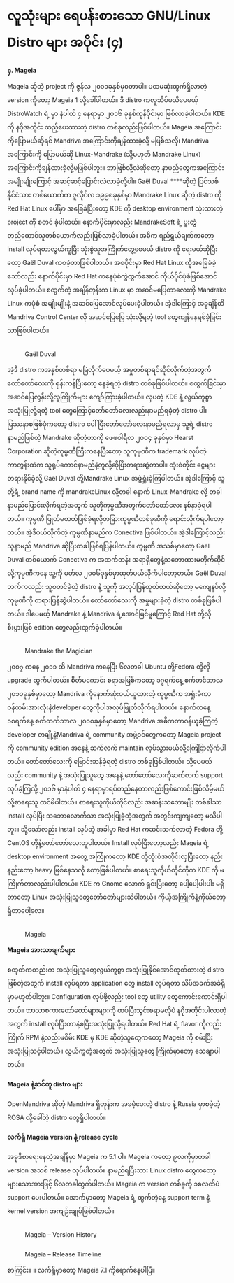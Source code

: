 # လူသုံးများ ရေပန်းစားသော GNU/Linux Distro များ အပိုင်း (၄)

**၄. Mageia**

Mageia ဆိုတဲ့ project ကို ဇွန်လ ၂၀၁၁ခုနှစ်မှစတာပါ။ ပထမဆုံးထွက်ရှိလာတဲ့ version ကိုတော့ Mageia 1 လို့ခေါ်ပါတယ်။ ဒီ distro ကလူသိပ်မသိပေမယ့် DistroWatch ရဲ့ မှာ နံပါတ် ၄ နေရာမှာ ၂၀၁၆ ခုနှစ်ကုန်ပိုင်းမှာ ဖြစ်လာခဲ့ပါတယ်။ KDE ကို နဂိုအတိုင်း ထည့်ပေးထားတဲ့ distro တစ်ခုလည်းဖြစ်ပါတယ်။ Mageia အကြောင်းကိုပြောမယ်ဆိုရင် Mandriva အကြောင်းကိုချန်ထားခဲ့လို့ မဖြစ်သလို၊ Mandriva အကြောင်းကို ပြောမယ်ဆို Linux-Mandrake (သို့မဟုတ် Mandrake Linux) အကြောင်းကိုချန်ထားခဲ့လို့မဖြစ်ပါဘူး။ ဘာဖြစ်လို့လဲဆိုတော့ နာမည်တွေကအကြောင်းအမျိုးမျိုးကြောင့် အဆင့်ဆင့်ပြောင်းလဲလာခဲ့လို့ပါ။ Gaël Duval \*\*\*\*ဆိုတဲ့ ပြင်သစ်နိုင်ငံသား တစ်ယောက်က ဇူလိုင်လ ၁၉၉၈ခုနှစ်မှာ Mandrake Linux ဆိုတဲ့ distro ကို Red Hat Linux ပေါ်မှာ အခြေခံပြီးတော့ KDE ကို desktop environment သုံးထားတဲ့ project ကို စတင် ခဲ့ပါတယ်။ နောက်ပိုင်းမှာလည်း MandrakeSoft ရဲ့ ပူးတွဲတည်ထောင်သူတစ်ယောက်လည်းဖြစ်လာခဲ့ပါတယ်။ အဓိက ရည်ရွယ်ချက်ကတော့ install လုပ်ရတာလွယ်ကူပြီး သုံးစွဲသူအကြိုက်တွေ့စေမယ် distro ကို ရေးမယ်ဆိုပြီးတော့ Gaël Duval ကစခဲ့တာဖြစ်ပါတယ်။ အစပိုင်းမှာ Red Hat Linux ကိုအခြေခံခဲ့သော်လည်း နောက်ပိုင်းမှာ Red Hat ကနေပုံစံကွဲထွက်အောင် ကိုယ်ပိုင်ပုံစံဖြစ်အောင်လုပ်ခဲ့ပါတယ်။ စထွက်တဲ့ အချိန်တုန်းက Linux မှာ အဆင်မပြေတာလေးကို Mandrake Linux ကပုံစံ အမျိုးမျိုးနဲ့ အဆင်ပြေအောင်လုပ်ပေးခဲ့ပါတယ်။ အဲ့ဒါကြောင့် အခုချိန်ထိ Mandriva Control Center လို အဆင်ပြေပြေ သုံးလို့ရတဲ့ tool တွေကျန်နေရစ်ခဲ့ခြင်း သာဖြစ်ပါတယ်။

<figure><img src="https://i.imgur.com/2wkKDx3.jpeg" alt=""><figcaption><p>Gaël Duval</p></figcaption></figure>

အဲ့ဒီ distro ကအနှစ်တစ်ရာ မမြဲလိုက်ပေမယ့် အမှုတစ်ရာရင်ဆိုင်လိုက်တဲ့အတွက် တော်တော်လေးကို ရုန်းကန်ပြီးတော့ နေခဲ့ရတဲ့ distro တစ်ခုဖြစ်ပါတယ်။ စထွက်ခြင်းမှာ အဆင်ပြေလွန်းလို့လူကြိုက်များ ကျော်ကြားခဲ့ပါတယ်။ လှပတဲ့ KDE နဲ့ လွယ်ကူစွာ အသုံးပြုလို့ရတဲ့ tool တွေကြောင့်တော်တော်လေးလည်းနာမည်ရခဲ့တဲ့ distro ပါ။ ပြဿနာစဖြစ်ပုံကတော့ distro ပေါ်ပြီးတော်တော်လေးနာမည်ရလာမှ သူ့ရဲ့ distro နာမည်ဖြစ်တဲ့ Mandrake ဆိုတဲ့ဟာကို ဖေဖဝါရီလ ၂၀၀၄ ခုနှစ်မှာ Hearst Corporation ဆိုတဲ့ကုမ္ပဏီကြီးကနေပြီးတော့ သူကုမ္ပဏီက trademark လုပ်တဲ့ ကာတွန်းထဲက သူရုပ်ကောင်နာမည်နဲ့တူလို့ဆိုပြီးတရားဆွဲတာပါ။ ထုံးစံတိုင်း ငွေများ တရားနိုင်ခဲ့လို့ Gaël Duval တို့Mandrake Linux အဖွဲ့ရှုံးခဲ့ကြပါတယ်။ အဲ့ဒါကြောင့် သူတို့ရဲ့ brand name ကို mandrakeLinux လို့တခါ နောက် Linux-Mandrake လို့ တခါနာမည်ပြောင်းလိုက်ရတဲ့အတွက် သူတို့ကုမ္ပဏီအတွက်တော်တော်လေး နစ်နာခဲ့ရပါတယ်။ ကုမ္ပဏီ ပြုတ်မတတ်ဖြစ်ခဲ့ရလို့တခြားကုမ္ပဏီတစ်ခုဆီကို ရောင်းလိုက်ရပါတော့တယ်။ အဲ့ဒီဝယ်လိုက်တဲ့ ကုမ္ပဏီနာမည်က Conectiva ဖြစ်ပါတယ်။ အဲ့ဒါကြောင့်လည်း သူနာမည် Mandriva ဆိုပြီးတခါဖြစ်ရပြန်ပါတယ်။ ကုမ္ပဏီ အသစ်မှာတော့ Gaël Duval တစ်ယောက် Conectiva က အထက်တန်း အရာရှိတွေနဲ့သဘောထားမတိုက်ဆိုင်လို့ကုမ္ပဏီကနေ သူ့ကို မတ်လ ၂၀၀၆ခုနှစ်မှာထုတ်ပယ်လိုက်ပါတော့တယ်။ Gaël Duval ဘက်ကလည်း သူ့စတင်ခဲ့တဲ့ distro နဲ့ သူ့ကို အလုပ်ပြန်ထုတ်တယ်ဆိုတော့ မကျေနပ်လို့ကုမ္ပဏီကို တရားပြန်ဆွဲပါတယ်။ တော်တော်လေးကို အမှုများခဲ့တဲ့ distro တစ်ခုဖြစ်ပါတယ်။ ဒါပေမယ့် Mandrake နဲ့ Mandriva ရဲ့အောင်မြင်မူကြောင့် Red Hat တို့လိုစီးပွားဖြစ် edition တွေလည်းထွက်ခဲ့ပါတယ်။

<figure><img src="https://i.imgur.com/HKydbRn.jpeg" alt=""><figcaption><p>Mandrake the Magician</p></figcaption></figure>

၂၀၀၇ ကနေ ၂၀၁၁ ထိ Mandriva ကနေပြီး ၆လတခါ Ubuntu တို့Fedora တို့လို upgrade ထွက်ပါတယ်။ စိတ်မကောင်း စရာအဖြစ်ကတော့ ၁၇ရက်နေ့ စက်တင်ဘာလ ၂၀၁၀ခုနှစ်မှာတော့ Mandriva ကိုနောက်ဆုံးဝယ်ယူထားတဲ့ ကုမ္ပဏီက အရှုံးခံကာ ဝန်ထမ်းအားလုံးနဲ့developer တွေကိုပါအလုပ်ဖြုတ်လိုက်ရပါတယ်။ နောက်တနေ့ ၁၈ရက်နေ့ စက်တက်ဘာလ ၂၀၁၀ခုနှစ်မှာတော့ Mandriva အဓိကတာဝန်ယူခဲ့ကြတဲ့ developer တချို့နဲ့Mandriva ရဲ့ community အဖွဲ့ဝင်တွေကတော့ Mageia project ကို community edition အနေနဲ့ ဆက်လက် maintain လုပ်သွားမယ်လို့ကြေငြာလိုက်ပါတယ်။ တော်တော်လေးကို ဗြောင်းဆန်ခဲ့ရတဲ့ distro တစ်ခုဖြစ်ပါတယ်။ သို့ပေမယ်လည်း community နဲ့ အသုံးပြုသူတွေ အနေနဲ့ တော်တော်လေးကိုဆက်လက် support လုပ်ခဲ့ကြလို့ ၂၀၁၆ မှာနံပါတ် ၄ နေရာမှာရပ်တည်နေတာလည်းဖြစ်ကောင်းဖြစ်လိမ့်မယ်လို့စာရေးသူ ထင်မိပါတယ်။ စာရေးသူကိုယ်တိုင်လည်း အဆန်းသဘောမျိုး တစ်ခါသာ install လုပ်ပြီး သဘောလောက်သာ အသုံးပြုခဲ့တဲ့အတွက် အတွင်းကျကျတော့ မသိပါဘူး။ သို့သော်လည်း install လုပ်တဲ့ အခါမှာ Red Hat ကဆင်းသက်လာတဲ့ Fedora တို့ CentOS တို့နဲ့တော်တော်လေးတူပါတယ်။ Install လုပ်ပြီးတော့လည်း Mageia ရဲ့ desktop environment အတွေ့ အကြုံကတော့ KDE တို့ထုံးစံအတိုင်းလှပြီးတော့ နည်းနည်းတော့ heavy ဖြစ်နေသလို တော့ဖြစ်ပါတယ်။ စာရေးသူကိုယ်တိုင်ကိုက KDE ကို မကြိုက်တာလည်းပါပါတယ်။ KDE က Gnome လောက် ရှင်းပြီးတော့ ပေါ့ပေါ့ပါးပါး မရှိတာတော့ Linux အသုံးပြုသူတွေတော်တော်များသိပါတယ်။ ကိုယ့်အကြိုက်နဲ့ကိုယ်တော့ ရှိတာပေါ့လေ။

<figure><img src="https://i.imgur.com/C0OsyBE.png" alt=""><figcaption><p>Mageia</p></figcaption></figure>

**Mageia အားသာချက်များ**

စထုတ်ကတည်းက အသုံးပြုသူတွေလွယ်ကူစွာ အသုံးပြုနိုင်အောင်ထုတ်ထားတဲ့ distro ဖြစ်တဲ့အတွက် install လုပ်ရတာ application တွေ install လုပ်ရတာ သိပ်အခက်အခဲရှိမှာမဟုတ်ပါဘူး။ Configuration လုပ်ဖို့လည်း tool တွေ utility တွေကောင်းကောင်းရှိပါတယ်။ ဘာသာစကားတော်တော်များများကို ထပ်ပြီးသွင်းစရာမလိုပဲ နဂိုအတိုင်းပါလာတဲ့အတွက် install လုပ်ပြီးတာနဲ့စပြီးအသုံးပြုလို့ရပါတယ်။ Red Hat ရဲ့ flavor ကိုလည်းကြိုက် RPM နဲ့လည်းမစိမ်း KDE မှ KDE ဆိုတဲ့သူတွေကတော့ Mageia ကို စမ်းပြီးအသုံးပြုသင့်ပါတယ်။ လွယ်ကူတဲ့အတွက် အသုံးပြုသူတွေ ကြိုက်မှာတော့ သေချာပါတယ်။

**Mageia နဲ့ဆင်တူ distro များ**

OpenMandriva ဆိုတဲ့ Mandriva ရှိတုန်းက အခမဲ့ပေးတဲ့ distro နဲ့ Russia မှာစခဲ့တဲ့ ROSA လို့ခေါ်တဲ့ distro တွေရှိပါတယ်။

**လက်ရှိ Mageia version နဲ့ release cycle**

အခုဒီစာရေးနေတဲ့အချိန်မှာ Mageia က 5.1 ပါ။ Mageia ကတော့ ၉လကိုမှာတခါ version အသစ် release လုပ်ပါတယ်။ နာမည်ရပြီးသား Linux distro တွေကတော့ များသောအားဖြင့် ၆လတခါထွက်ပါတယ်။ Mageia က version တစ်ခုကို ၁၈လထိပဲ support ပေးပါတယ်။ အောက်မှာတော့ Mageia ရဲ့ ထွက်တဲ့နေ့ support term နဲ့ kernel version အကျဉ်းချုပ်ဖြစ်ပါတယ်။

<figure><img src="https://i.imgur.com/fftS6vp.png" alt=""><figcaption><p>Mageia – Version History</p></figcaption></figure>

<figure><img src="https://i.imgur.com/PH5UiHZ.png" alt=""><figcaption><p>Mageia – Release Timeline</p></figcaption></figure>

စာကြွင်း။ ။ လက်ရှိမှာတော့ Mageia 7.1 ကိုရောက်နေပါပြီ။

